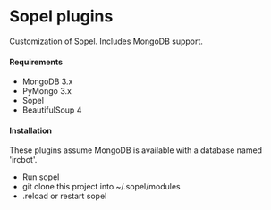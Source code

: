 Sopel plugins
=============
Customization of Sopel.  Includes MongoDB support.

#### Requirements ####
* MongoDB 3.x
* PyMongo 3.x
* Sopel
* BeautifulSoup 4

#### Installation ####
These plugins assume MongoDB is available with a database named 'ircbot'.

* Run sopel
* git clone this project into ~/.sopel/modules
* .reload or restart sopel
